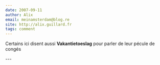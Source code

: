 ```yaml
---
date: 2007-09-11
author: Alix
email: meinamsterdam@blog.re
site: http://alix.guillard.fr
tags: comment
---
```


<p>
Certains ici disent aussi <b>Vakantietoeslag</b> pour parler de leur pécule de congés
</p>
---